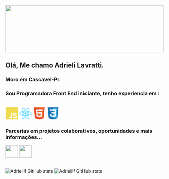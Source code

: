 <div align="center">
<img height="150" width="100%"  src="https://img.wattpad.com/b6423563443625fac55dedc44266f8455152b5c1/68747470733a2f2f73332e616d617a6f6e6177732e636f6d2f776174747061642d6d656469612d736572766963652f53746f7279496d6167652f59684a317973376d485373436e673d3d2d313130323137363037332e313639333063323564353663383463643234373731333438383030302e676966"  target="_blank" width="120" align="center" target="_blank">
</div>

<div> 
 
<h2> Olá, Me chamo Adrieli Lavratti. 
</div>

<div>
 <h3> Moro em Cascavel-Pr.
 <h3> Sou Programadora Front End iniciante, tenho experiencia em :
</div>
  
<div style="display: inline_block"><br>
  <img alt="Js" height="40" width="40" src="https://raw.githubusercontent.com/devicons/devicon/master/icons/javascript/javascript-plain.svg">
  <img alt="React" height="40" width="40" src="https://raw.githubusercontent.com/devicons/devicon/master/icons/react/react-original.svg">
  <img alt="HTML" height="40" width="40" src="https://raw.githubusercontent.com/devicons/devicon/master/icons/html5/html5-original.svg">
  <img alt="CSS" height="40" width="40" src="https://raw.githubusercontent.com/devicons/devicon/master/icons/css3/css3-original.svg">
</div>
  
<div>
 <h3>Parcerias em projetos colaborativos, oportunidades e mais informações...
</div>

<div>
  <a href="https://www.linkedin.com/in/adrielilf/" target="_blank"><img width="40" height="40" src="https://cdn-icons-png.flaticon.com/512/174/174857.png" target="_blank"></a> 
  <a href="mailto:adritti@hotmail.com"><img width="40" height="40" src="https://cdn-icons-png.flaticon.com/512/552/552486.png" target="_blank"></a>
</div>
  
<br> 
  
![Adrielilf GitHub stats](https://github-readme-stats.vercel.app/api?username=Adrielilf&show_icons=true&theme=github_dark)
![Adrielilf GitHub stats](https://github-readme-stats.vercel.app/api/top-langs/?username=Adrielilf&layout=compact&langs_count=16&theme=github_dark)
  
  

